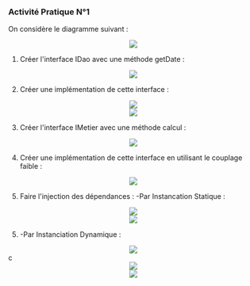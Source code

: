<h3>Activité Pratique N°1</h3>
<p>
On considère le diagramme suivant :<br>
<center><img src="C:\Users\pc\IdeaProjects\emsi_ioc\Conception.png"></center>

1. Créer l'interface IDao avec une méthode getDate :
<center><img src="C:\Users\pc\IdeaProjects\emsi_ioc\Screenshots\Interface IDao.png"></center>

2. Créer une implémentation de cette interface :
<center><img src="C:\Users\pc\IdeaProjects\emsi_ioc\Screenshots\Implémentation.png"></center>
<center><img src="C:\Users\pc\IdeaProjects\emsi_ioc\Screenshots\Implémentation 2.png"></center>

3. Créer l'interface IMetier avec une méthode calcul :
<center><img src="C:\Users\pc\IdeaProjects\emsi_ioc\Screenshots\Interface IMetier.png"></center>

4. Créer une implémentation de cette interface en utilisant le couplage faible :
<center><img src="C:\Users\pc\IdeaProjects\emsi_ioc\Screenshots\MetierImpl.png"></center>

5. Faire l'injection des dépendances : -Par Instancation Statique :
<center><img src="C:\Users\pc\IdeaProjects\emsi_ioc\Screenshots\Statique.png"></center>
<center><img src="C:\Users\pc\IdeaProjects\emsi_ioc\Screenshots\Statique résultat.png"></center>

5. -Par Instanciation Dynamique :
<center><img src="C:\Users\pc\IdeaProjects\emsi_ioc\Screenshots\Dynamique.png"></center>c
<center><img src="C:\Users\pc\IdeaProjects\emsi_ioc\Screenshots\Dynamique2.png"></center>
<center><img src="C:\Users\pc\IdeaProjects\emsi_ioc\Screenshots\Dynamique résultat.png"></center>

